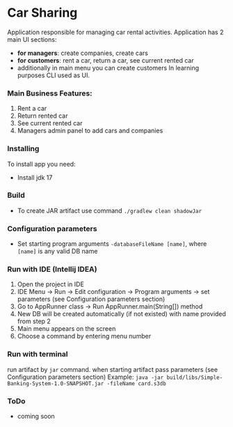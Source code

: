 # Car Sharing
Application responsible for managing car rental activities.
Application has 2 main UI sections:
- **for managers**: create companies, create cars
- **for customers**: rent a car, return a car, see current rented car
- additionally in main menu you can create customers
In learning purposes CLI used as UI.

### Main Business Features:
1. Rent a car
2. Return rented car
3. See current rented car
4. Managers admin panel to add cars and companies

### Installing
To install app you need:
- Install jdk 17

### Build
- To create JAR artifact use command `./gradlew clean shadowJar`

### Configuration parameters
- Set starting program arguments `-databaseFileName [name]`, where `[name]` is any valid DB name

### Run with IDE (__Intellij IDEA__)
1. Open the project in IDE
2. IDE Menu -> Run -> Edit configuration -> Program arguments -> set parameters (see Configuration parameters section)
3. Go to AppRunner class -> Run AppRunner.main(String[]) method
4. New DB will be created automatically (if not existed) with name provided from step 2
5. Main menu appears on the screen
6. Choose a command by entering menu number

### Run with terminal
run artifact by `jar` command.
when starting artifact pass parameters (see Configuration parameters section)
Example: `java -jar build/libs/Simple-Banking-System-1.0-SNAPSHOT.jar -fileName card.s3db`




### ToDo
- coming soon

